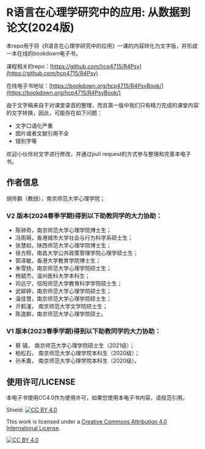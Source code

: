 # R语言在心理学研究中的应用: 从数据到论文(2024版)

本repo用于将《R语言在心理学研究中的应用》一课的内容转化为文字版，并形成一本在线的bookdown电子书。

课程相关的repo：[https://github.com/hcp4715/R4Psy](https://github.com/hcp4715/R4Psy)

在线电子书地址：[https://bookdown.org/hcp4715/R4PsyBook/](https://bookdown.org/hcp4715/R4PsyBook/)

由于文字稿来自于对课堂录音的整理，而且第一版中我们只有精力完成的课堂内容的文字转换，因此，可能存在如下问题：

-   文字口语化严重
-   图片或者文献引用不全
-   错别字等

欢迎小伙伴对文字进行修改，并通过pull request的方式参与整理和完善本电子书。

## 作者信息

胡传鹏（教授），南京师范大学心理学院；

### V2 版本(2024春季学期)得到以下助教同学的大力协助：

- 陈钟奇，南京师范大学心理学院博士生；
- 冯雨萌，香港城市大学社会与行为科学系硕士生；
- 张慧如，陕西师范大学心理学院博士生；
- 徐方照，南昌大学公共政策管理学院心理学硕士生；
- 郭泽敏，香港大学教育学院博士生；
- 朱雪扬，南京师范大学心理学院硕士生；
- 杨斌杰，温州医科大学本科生；
- 司远宁，信阳师范大学教育科学学院硕士生；
- 武婷婷，南京师范大学心理学院硕士生；
- 温佳慧，南京师范大学心理学院硕士生；
- 亓鹤潼， 南京师范大学文学院硕士生；
- 陈逸群，南京师范大学心理学院硕士。


### V1 版本(2023春季学期)得到以下助教同学的大力协助：

- 蔡 镇， 南京师范大学心理学院硕士生（2021级）；
- 柏松石， 南京师范大学心理学院本科生（2020级）；
- 孙禾嘉， 南京师范大学心理学院本科生（2020级）。

## 使用许可/LICENSE

本电子书使用CC4.0作为使用许可，如果您使用本电子书内容，请规范引用。

Shield: [![CC BY 4.0](https://img.shields.io/badge/License-CC%20BY%204.0-lightgrey.svg)](http://creativecommons.org/licenses/by/4.0/)

This work is licensed under a [Creative Commons Attribution 4.0 International License](http://creativecommons.org/licenses/by/4.0/).

[![CC BY 4.0](https://i.creativecommons.org/l/by/4.0/88x31.png)](http://creativecommons.org/licenses/by/4.0/)
